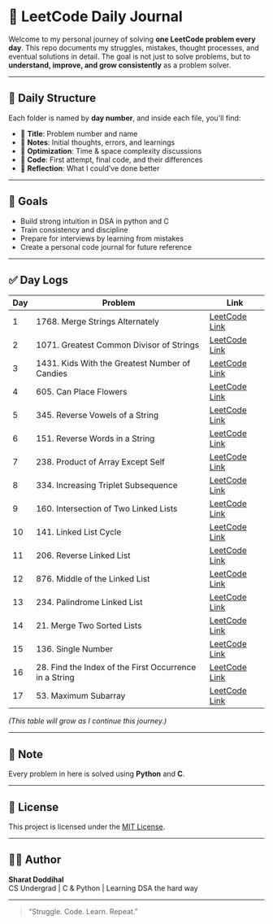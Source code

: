 # 🧠 LeetCode Daily Journal

Welcome to my personal journey of solving **one LeetCode problem every day**. This repo documents my struggles, mistakes, thought processes, and eventual solutions in detail. The goal is not just to solve problems, but to **understand, improve, and grow consistently** as a problem solver.

---

## 📅 Daily Structure

Each folder is named by **day number**, and inside each file, you'll find:

- 📌 **Title**: Problem number and name  
- 🧠 **Notes**: Initial thoughts, errors, and learnings  
- 🧪 **Optimization**: Time & space complexity discussions  
- 🧾 **Code**: First attempt, final code, and their differences  
- 🔁 **Reflection**: What I could’ve done better

---

## 🚀 Goals

- Build strong intuition in DSA in python and C
- Train consistency and discipline  
- Prepare for interviews by learning from mistakes  
- Create a personal code journal for future reference

---

## ✅ Day Logs

| Day | Problem | Link |
|-----|---------|------|
| 1 | 1768. Merge Strings Alternately | [LeetCode Link](https://leetcode.com/problems/merge-strings-alternately/description/?envType=study-plan-v2&envId=leetcode-75) |
| 2 | 1071. Greatest Common Divisor of Strings | [LeetCode Link](https://leetcode.com/problems/greatest-common-divisor-of-strings/?envType=study-plan-v2&envId=leetcode-75) |
| 3 | 1431. Kids With the Greatest Number of Candies | [LeetCode Link](https://leetcode.com/problems/kids-with-the-greatest-number-of-candies/description/?envType=study-plan-v2&envId=leetcode-75) |
| 4 | 605. Can Place Flowers | [LeetCode Link](https://leetcode.com/problems/can-place-flowers?envType=study-plan-v2&envId=leetcode-75) |
| 5 | 345. Reverse Vowels of a String | [LeetCode Link](https://leetcode.com/problems/reverse-vowels-of-a-string?envType=study-plan-v2&envId=leetcode-75) |
| 6 | 151. Reverse Words in a String | [LeetCode Link](https://leetcode.com/problems/reverse-words-in-a-string?envType=study-plan-v2&envId=leetcode-75) |
| 7 | 238. Product of Array Except Self | [LeetCode Link](https://leetcode.com/problems/product-of-array-except-self?envType=study-plan-v2&envId=leetcode-75) |
| 8 | 334. Increasing Triplet Subsequence | [LeetCode Link](https://leetcode.com/problems/increasing-triplet-subsequence?envType=study-plan-v2&envId=leetcode-75) |
| 9 | 160. Intersection of Two Linked Lists | [LeetCode Link](https://leetcode.com/problems/intersection-of-two-linked-lists) |
| 10 | 141. Linked List Cycle | [LeetCode Link](https://leetcode.com/problems/linked-list-cycle) |
| 11 | 206. Reverse Linked List | [LeetCode Link](https://leetcode.com/problems/reverse-linked-list) |
| 12 | 876. Middle of the Linked List | [LeetCode Link](https://leetcode.com/problems/middle-of-the-linked-list) |
| 13 | 234. Palindrome Linked List | [LeetCode Link](https://leetcode.com/problems/middle-of-the-linked-list) |
| 14 | 21. Merge Two Sorted Lists | [LeetCode Link](https://leetcode.com/problems/merge-two-sorted-lists) |
| 15 | 136. Single Number | [LeetCode Link](https://leetcode.com/problems/single-number) |
| 16 | 28. Find the Index of the First Occurrence in a String | [LeetCode Link](https://leetcode.com/problems/find-the-index-of-the-first-occurrence-in-a-string) |
| 17 | 53. Maximum Subarray | [LeetCode Link](https://leetcode.com/problems/maximum-subarray) |
_(This table will grow as I continue this journey.)_

---

## 📝 Note

Every problem in here is solved using **Python** and **C**.

---

## 📜 License

This project is licensed under the [MIT License](LICENSE).

---

## 🙋‍♂️ Author

**Sharat Doddihal**  
CS Undergrad | C & Python | Learning DSA the hard way

---

> “Struggle. Code. Learn. Repeat.”

